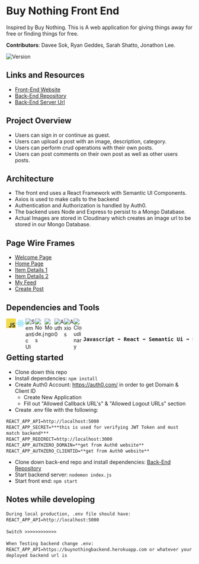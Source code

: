 # Buy Nothing Front End

Inspired by Buy Nothing. This is A web application for giving things away for free or finding things for free.

**Contributors**: Davee Sok, Ryan Geddes, Sarah Shatto, Jonathon Lee.

![Version](https://img.shields.io/badge/version-1.0.0-brightgreen.svg)

## Links and Resources

- [Front-End Website](https://buynothing-frontend.netlify.app/main)
- [Back-End Repository](https://github.com/daveeS987/buy-nothing-backend)
- [Back-End Server Url](https://buynothingbackend.herokuapp.com/)

## Project Overview

- Users can sign in or continue as guest.
- Users can upload a post with an image, description, category.
- Users can perform crud operations with their own posts.
- Users can post comments on their own post as well as other users posts.

## Architecture

- The front end uses a React Framework with Semantic UI Components.
- Axios is used to make calls to the backend
- Authentication and Authorization is handled by Auth0.
- The backend uses Node and Express to persist to a Mongo Database.
- Actual Images are stored in Cloudinary which creates an image url to be stored in our Mongo Database.

## Page Wire Frames

- [Welcome Page](./assets/wireframe/1_Welcome.pdf)
- [Home Page](./assets/wireframe/2_Home.pdf)
- [Item Details 1](./assets/wireframe/2.5_ItemDetails.pdf)
- [Item Details 2](./assets/wireframe/2.75_ItemDetailsSelectUser.pdf)
- [My Feed](./assets/wireframe/3_MyFeed.pdf)
- [Create Post](./assets/wireframe/createPost.pdf)

## Dependencies and Tools

<img align="left" alt="JavaScript" width="26px" src="https://raw.githubusercontent.com/github/explore/80688e429a7d4ef2fca1e82350fe8e3517d3494d/topics/javascript/javascript.png"/>
<img align="left" alt="React" width="26px" src="https://raw.githubusercontent.com/github/explore/80688e429a7d4ef2fca1e82350fe8e3517d3494d/topics/react/react.png" />
<img  align="left"alt="Semantic UI" width="26px" src="./icons/semantic.png"/>
<img align="left" alt="Node.js" width="26px" src="https://external-content.duckduckgo.com/iu/?u=https%3A%2F%2Fwww.ict.social%2Fimages%2F5728%2Fnodejs_logo.png&f=1&nofb=1"/>
<img align="left" alt="Mongo" width="26px" src="https://external-content.duckduckgo.com/iu/?u=https%3A%2F%2Fcdn.iconscout.com%2Ficon%2Ffree%2Fpng-256%2Fmongodb-3-1175138.png&f=1&nofb=1"/>
<img align="left" alt="Auth0" width="26px" src="./icons/auth0-logo.png">
<img  align="left" alt="Axios" width="26px" src="./icons/axiosimage.png"/>
<img  align="left" alt="Cloudinary" width="26px" src="https://external-content.duckduckgo.com/iu/?u=https%3A%2F%2Fcloudinary-res.cloudinary.com%2Fimage%2Fupload%2Fc_scale%2Cfl_attachment%2Cw_500%2Fv1%2Flogo%2Ffor_white_bg%2Fcloudinary_icon_for_white_bg.png&f=1&nofb=1"/>

</br>
<br>
<pre>
<b>Javascript ➡ React ➡ Semantic Ui ➡ NodeJS ➡ MongoDB ➡ Auth0 ➡ Axios ➡ Cloudinary </b>
</pre>

## Getting started

- Clone down this repo
- Install dependencies: `npm install`
- Create Auth0 Account: https://auth0.com/ in order to get Domain & Client ID
  - Create New Application
  - Fill out "Allowed Callback URL's" & "Allowed Logout URLs" section
- Create .env file with the following:

```
REACT_APP_API=http://localhost:5000
REACT_APP_SECRET=***this is used for verifying JWT Token and must match backend***
REACT_APP_REDIRECT=http://localhost:3000
REACT_APP_AUTHZERO_DOMAIN=**get from Auth0 website**
REACT_APP_AUTHZERO_CLIENTID=**get from Auth0 website**
```

- Clone down back-end repo and install dependencies: [Back-End Repository](https://github.com/daveeS987/buy-nothing-backend)
- Start backend server: `nodemon index.js`
- Start front end: `npm start`

## Notes while developing

```
During local production, .env file should have:
REACT_APP_API=http://localhost:5000

Switch >>>>>>>>>>>>

When Testing backend change .env:
REACT_APP_API=https://buynothingbackend.herokuapp.com or whatever your deployed backend url is

```
